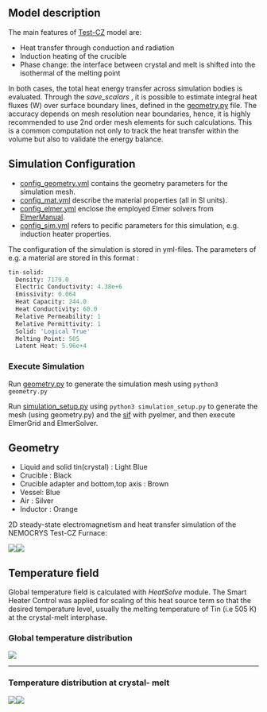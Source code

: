 ## Model description

The main features of [Test-CZ](https://github.com/nemocrys/ismcg-examples/tree/main/TestCZ) model are:
- Heat transfer through conduction and radiation
- Induction heating of the crucible
- Phase change: the interface between crystal and melt is shifted into the isothermal of the melting point

In both cases, the total heat energy transfer across simulation bodies is evaluated. Through the *save_scalars* , it is possible to estimate integral heat fluxes (W) over surface boundary lines, defined in the  [ geometry.py](https://github.com/nemocrys/ismcg-examples/blob/main/TestCZ/geometry.py) file. The accuracy depends on mesh resolution near boundaries, hence, it is highly recommended to use 2nd order mesh elements for such calculations. This is a common computation not only to track the heat transfer within the volume but also to validate the energy balance.

## Simulation  Configuration

- [config_geometry.yml](https://github.com/nemocrys/ismcg-examples/blob/main/TestCZ/config_geometry.yml) contains the geometry parameters for the simulation mesh.
- [config_mat.yml](https://github.com/nemocrys/ismcg-examples/blob/main/TestCZ/config_mat.yml) describe the material properties (all in SI units).
- [ config_elmer.yml](https://github.com/nemocrys/ismcg-examples/blob/main/TestCZ/config_elmer.yml) enclose the employed Elmer solvers from [ ElmerManual](https://www.nic.funet.fi/pub/sci/physics/elmer/doc/ElmerSolverManual.pdf).
- [ config_sim.yml](https://github.com/nemocrys/ismcg-examples/blob/main/TestCZ/config_sim.yml) refers to pecific parameters for this simulation, e.g. induction heater properties.

The configuration of the simulation is stored in yml-files. The parameters of e.g. a material are stored in this format :
```python
tin-solid:
  Density: 7179.0
  Electric Conductivity: 4.38e+6
  Emissivity: 0.064
  Heat Capacity: 244.0
  Heat Conductivity: 60.0
  Relative Permeability: 1
  Relative Permittivity: 1
  Solid: 'Logical True'
  Melting Point: 505
  Latent Heat: 5.96e+4 
```

### Execute Simulation

Run [ geometry.py](https://github.com/nemocrys/ismcg-examples/blob/main/TestCZ/geometry.py) to generate the simulation mesh using ```python3 geometry.py```

Run [  simulation_setup.py](https://github.com/nemocrys/ismcg-examples/blob/main/TestCZ/setup.py) using ```python3 simulation_setup.py``` to generate the mesh (using geometry.py) and the [sif](https://github.com/nemocrys/ismcg-examples/blob/main/TestCZ/simdata/01/case.sif) with pyelmer, and then execute ElmerGrid and ElmerSolver.


## Geometry

- Liquid and solid tin(crystal) : Light Blue
- Crucible : Black
- Crucible adapter and bottom,top axis : Brown
- Vessel: Blue
- Air : Silver
- Inductor : Orange

2D steady-state electromagnetism and heat transfer simulation of the NEMOCRYS Test-CZ Furnace:

<img src="https://github.com/nemocrys/ismcg-examples/blob/main/TestCZ/pics/mesh.png"><img src="https://github.com/nemocrys/ismcg-examples/blob/main/TestCZ/pics/mesh_zoom.png">




## Temperature field

Global temperature field is calculated with *HeatSolve* module. The Smart Heater Control was applied for scaling of this heat source term so that the desired temperature level, usually the melting temperature of Tin (i.e 505 K) at the crystal-melt interphase.

### Global temperature distribution
<img src="https://github.com/nemocrys/ismcg-examples/blob/main/TestCZ/pics/T_distrib.png">

---
### Temperature distribution at crystal- melt

<img src="https://github.com/nemocrys/ismcg-examples/blob/main/TestCZ/pics/melt-crucible.png"><img src="https://github.com/nemocrys/ismcg-examples/blob/main/TestCZ/pics/melt.png">
